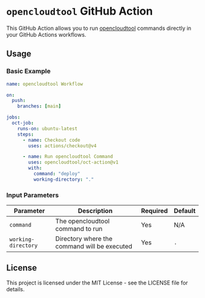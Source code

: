 # `opencloudtool` GitHub Action

This GitHub Action allows you to run [opencloudtool](https://github.com/opencloudtool/opencloudtool) commands directly in your GitHub Actions workflows.

## Usage

### Basic Example

```yaml
name: opencloudtool Workflow

on:
  push:
    branches: [main]

jobs:
  oct-job:
    runs-on: ubuntu-latest
    steps:
      - name: Checkout code
        uses: actions/checkout@v4

      - name: Run opencloudtool Command
        uses: opencloudtool/oct-action@v1
        with:
          command: "deploy"
          working-directory: "."
```

### Input Parameters

| Parameter           | Description                                  | Required | Default |
| ------------------- | -------------------------------------------- | -------- | ------- |
| `command`           | The opencloudtool command to run             | Yes      | N/A     |
| `working-directory` | Directory where the command will be executed | Yes      | `.`     |

## License

This project is licensed under the MIT License - see the LICENSE file for details.

